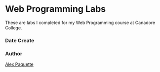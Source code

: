 # Web Programming Labs
These are labs I completed for my Web Programming course at Canadore College.

### Date Create

### Author
[Alex Paquette](https://github.com/apaquette)
